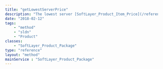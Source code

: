 ```yaml
---
title: "getLowestServerPrice"
description: "The lowest server [SoftLayer_Product_Item_Price](/reference/datatypes/SoftLayer_Product_Item_Price) related to this package."
date: "2018-02-12"
tags:
    - "method"
    - "sldn"
    - "Product"
classes:
    - "SoftLayer_Product_Package"
type: "reference"
layout: "method"
mainService : "SoftLayer_Product_Package"
---
```

